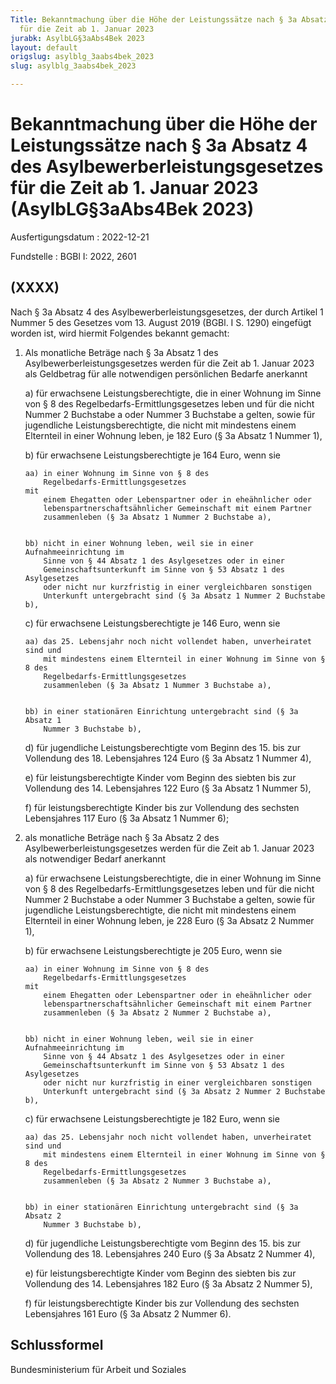```yaml
---
Title: Bekanntmachung über die Höhe der Leistungssätze nach § 3a Absatz 4 des Asylbewerberleistungsgesetzes
  für die Zeit ab 1. Januar 2023
jurabk: AsylbLG§3aAbs4Bek 2023
layout: default
origslug: asylblg_3aabs4bek_2023
slug: asylblg_3aabs4bek_2023

---
```


# Bekanntmachung über die Höhe der Leistungssätze nach § 3a Absatz 4 des Asylbewerberleistungsgesetzes für die Zeit ab 1. Januar 2023 (AsylbLG§3aAbs4Bek 2023)

Ausfertigungsdatum
:   2022-12-21

Fundstelle
:   BGBl I: 2022, 2601


## (XXXX)

Nach § 3a Absatz 4 des Asylbewerberleistungsgesetzes, der durch
Artikel 1 Nummer 5 des Gesetzes vom 13. August 2019 (BGBl. I S. 1290)
eingefügt worden ist, wird hiermit Folgendes bekannt gemacht:

1.  Als monatliche Beträge nach § 3a Absatz 1 des
    Asylbewerberleistungsgesetzes werden für die Zeit ab 1. Januar 2023
    als Geldbetrag für alle notwendigen persönlichen Bedarfe anerkannt

    a)  für erwachsene Leistungsberechtigte, die in einer Wohnung im Sinne von
        § 8 des
        Regelbedarfs-Ermittlungsgesetzes                          leben und
        für die nicht Nummer 2 Buchstabe a oder Nummer 3 Buchstabe a gelten,
        sowie für jugendliche Leistungsberechtigte, die nicht mit mindestens
        einem Elternteil in einer Wohnung leben, je 182 Euro (§ 3a Absatz 1
        Nummer 1),


    b)  für erwachsene Leistungsberechtigte je 164 Euro, wenn sie

        aa) in einer Wohnung im Sinne von § 8 des
            Regelbedarfs-Ermittlungsgesetzes                                mit
            einem Ehegatten oder Lebenspartner oder in eheähnlicher oder
            lebenspartnerschaftsähnlicher Gemeinschaft mit einem Partner
            zusammenleben (§ 3a Absatz 1 Nummer 2 Buchstabe a),


        bb) nicht in einer Wohnung leben, weil sie in einer Aufnahmeeinrichtung im
            Sinne von § 44 Absatz 1 des Asylgesetzes oder in einer
            Gemeinschaftsunterkunft im Sinne von § 53 Absatz 1 des Asylgesetzes
            oder nicht nur kurzfristig in einer vergleichbaren sonstigen
            Unterkunft untergebracht sind (§ 3a Absatz 1 Nummer 2 Buchstabe b),





    c)  für erwachsene Leistungsberechtigte je 146 Euro, wenn sie

        aa) das 25. Lebensjahr noch nicht vollendet haben, unverheiratet sind und
            mit mindestens einem Elternteil in einer Wohnung im Sinne von § 8 des
            Regelbedarfs-Ermittlungsgesetzes
            zusammenleben (§ 3a Absatz 1 Nummer 3 Buchstabe a),


        bb) in einer stationären Einrichtung untergebracht sind (§ 3a Absatz 1
            Nummer 3 Buchstabe b),





    d)  für jugendliche Leistungsberechtigte vom Beginn des 15. bis zur
        Vollendung des 18. Lebensjahres 124 Euro (§ 3a Absatz 1 Nummer 4),


    e)  für leistungsberechtigte Kinder vom Beginn des siebten bis zur
        Vollendung des 14. Lebensjahres 122 Euro (§ 3a Absatz 1 Nummer 5),


    f)  für leistungsberechtigte Kinder bis zur Vollendung des sechsten
        Lebensjahres 117 Euro (§ 3a Absatz 1 Nummer 6);





2.  als monatliche Beträge nach § 3a Absatz 2 des
    Asylbewerberleistungsgesetzes werden für die Zeit ab 1. Januar 2023
    als notwendiger Bedarf anerkannt

    a)  für erwachsene Leistungsberechtigte, die in einer Wohnung im Sinne von
        § 8 des
        Regelbedarfs-Ermittlungsgesetzes                          leben und
        für die nicht Nummer 2 Buchstabe a oder Nummer 3 Buchstabe a gelten,
        sowie für jugendliche Leistungsberechtigte, die nicht mit mindestens
        einem Elternteil in einer Wohnung leben, je 228 Euro (§ 3a Absatz 2
        Nummer 1),


    b)  für erwachsene Leistungsberechtigte je 205 Euro, wenn sie

        aa) in einer Wohnung im Sinne von § 8 des
            Regelbedarfs-Ermittlungsgesetzes                                mit
            einem Ehegatten oder Lebenspartner oder in eheähnlicher oder
            lebenspartnerschaftsähnlicher Gemeinschaft mit einem Partner
            zusammenleben (§ 3a Absatz 2 Nummer 2 Buchstabe a),


        bb) nicht in einer Wohnung leben, weil sie in einer Aufnahmeeinrichtung im
            Sinne von § 44 Absatz 1 des Asylgesetzes oder in einer
            Gemeinschaftsunterkunft im Sinne von § 53 Absatz 1 des Asylgesetzes
            oder nicht nur kurzfristig in einer vergleichbaren sonstigen
            Unterkunft untergebracht sind (§ 3a Absatz 2 Nummer 2 Buchstabe b),





    c)  für erwachsene Leistungsberechtigte je 182 Euro, wenn sie

        aa) das 25. Lebensjahr noch nicht vollendet haben, unverheiratet sind und
            mit mindestens einem Elternteil in einer Wohnung im Sinne von § 8 des
            Regelbedarfs-Ermittlungsgesetzes
            zusammenleben (§ 3a Absatz 2 Nummer 3 Buchstabe a),


        bb) in einer stationären Einrichtung untergebracht sind (§ 3a Absatz 2
            Nummer 3 Buchstabe b),





    d)  für jugendliche Leistungsberechtigte vom Beginn des 15. bis zur
        Vollendung des 18. Lebensjahres 240 Euro (§ 3a Absatz 2 Nummer 4),


    e)  für leistungsberechtigte Kinder vom Beginn des siebten bis zur
        Vollendung des 14. Lebensjahres 182 Euro (§ 3a Absatz 2 Nummer 5),


    f)  für leistungsberechtigte Kinder bis zur Vollendung des sechsten
        Lebensjahres 161 Euro (§ 3a Absatz 2 Nummer 6).








## Schlussformel

Bundesministerium für Arbeit und Soziales

